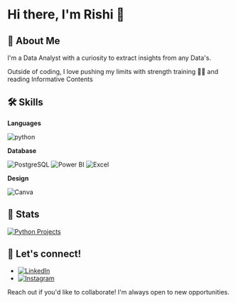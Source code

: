 # Hi there, I'm Rishi 👋

## 🚀 About Me

I'm a Data Analyst with a curiosity to extract insights from any Data's.

Outside of coding, I love pushing my limits with strength training 🏋️‍♀️ and reading Informative Contents

## 🛠️ Skills

**Languages**

![python](https://img.shields.io/badge/Python-FFD43B?style=for-the-badge&logo=python&logoColor=darkgreen)

**Database**

![PostgreSQL](https://img.shields.io/badge/PostgreSQL-316192?style=for-the-badge&logo=postgresql&logoColor=white)
![Power BI](https://img.shields.io/badge/PowerBI-F2C811?style=for-the-badge&logo=Power%20BI&logoColor=white)
![Excel](https://img.shields.io/badge/Microsoft_Excel-217346?style=for-the-badge&logo=microsoft-excel&logoColor=white)

**Design**

![Canva](https://img.shields.io/badge/Canva-%2300C4CC.svg?&style=for-the-badge&logo=Canva&logoColor=white)

## 📌 Stats

[![Python Projects](https://img.shields.io/badge/Python_Projects-See_My_Repo-green?style=for-the-badge)](https://github.com/YourGitHubUsername)



## 🤝 Let's connect!

- [![LinkedIn](https://img.shields.io/badge/LinkedIn-0077B5?style=for-the-badge&logo=linkedin&logoColor=white)](https://www.linkedin.com/in/rishix19)
- [![Instagram](https://img.shields.io/badge/Instagram-E4405F?style=for-the-badge&logo=instagram&logoColor=white)](https://www.instagram.com/rishix_19/)

Reach out if you'd like to collaborate! I'm always open to new opportunities.
